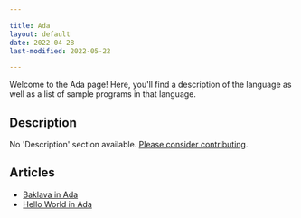```yaml
---

title: Ada
layout: default
date: 2022-04-28
last-modified: 2022-05-22

---
```


Welcome to the Ada page! Here, you'll find a description of the language as well as a list of sample programs in that language.

## Description

No 'Description' section available. [Please consider contributing](https://github.com/TheRenegadeCoder/sample-programs-website).

## Articles

- [Baklava in Ada](https://sampleprograms.io/projects/baklava/ada)
- [Hello World in Ada](https://sampleprograms.io/projects/hello-world/ada)